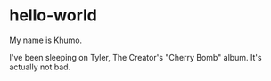 # hello-world

My name is Khumo. 

I've been sleeping on Tyler, The Creator's "Cherry Bomb" album. It's actually not bad. 
